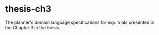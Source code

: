 # thesis-ch3
The planner's domain language specifications for exp. trials presented in the Chapter 3 in the thesis.
